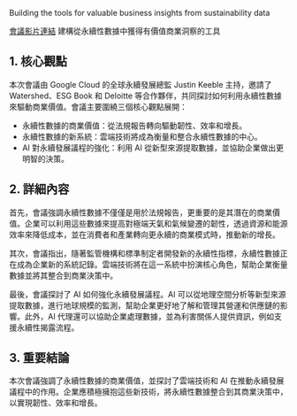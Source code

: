 Building the tools for valuable business insights from sustainability data

[會議影片連結](https://www.youtube.com/watch?v=7q1FYYP1vzM)
建構從永續性數據中獲得有價值商業洞察的工具

## 1. 核心觀點

本次會議由 Google Cloud 的全球永續發展總監 Justin Keeble 主持，邀請了 Watershed、ESG Book 和 Deloitte 等合作夥伴，共同探討如何利用永續性數據來驅動商業價值。會議主要圍繞三個核心觀點展開：

*   永續性數據的商業價值：從法規報告轉向驅動韌性、效率和增長。
*   永續性數據的新系統：雲端技術將成為衡量和整合永續性數據的中心。
*   AI 對永續發展議程的強化：利用 AI 從新型來源提取數據，並協助企業做出更明智的決策。

## 2. 詳細內容

首先，會議強調永續性數據不僅僅是用於法規報告，更重要的是其潛在的商業價值。企業可以利用這些數據來提高對極端天氣和氣候變遷的韌性，透過資源和能源效率來降低成本，並在消費者和產業轉向更永續的商業模式時，推動新的增長。

其次，會議指出，隨著監管機構和標準制定者開發新的永續性指標，永續性數據正在成為企業新的系統記錄。雲端技術將在這一系統中扮演核心角色，幫助企業衡量數據並將其整合到商業決策中。

最後，會議探討了 AI 如何強化永續發展議程。AI 可以從地理空間分析等新型來源提取數據，進行地球規模的監測，幫助企業更好地了解和管理其營運和供應鏈的影響。此外，AI 代理還可以協助企業處理數據，並為利害關係人提供資訊，例如支援永續性揭露流程。

## 3. 重要結論

本次會議強調了永續性數據的商業價值，並探討了雲端技術和 AI 在推動永續發展議程中的作用。企業應積極擁抱這些新技術，將永續性數據整合到其商業決策中，以實現韌性、效率和增長。
